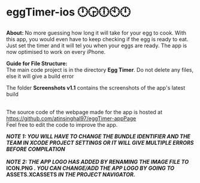 # eggTimer-ios 🕛🕞🕕🕙🕛

<b> About: </b> No more guessing how long it will take for your egg to cook. With this app, you would even have to keep checking if the egg is ready to eat. Just set the timer and it will tel you when your eggs are ready. The app is now optimised to work on every iPhone.

<b> Guide for File Structure: </b> <br>
The main code project is in the directory <b>Egg Timer</b>. Do not delete any files, else it will give a build error

The folder <b>Screenshots v1.1</b> contains the screenshots of the app's latest build

<br>The source code of the webpage made for the app is hosted at https://github.com/atinsinghal97/eggTimer-appPage
<br>Feel free to edit the code to improve the app.

<b><i> NOTE 1: YOU WILL HAVE TO CHANGE THE BUNDLE IDENTIFIER AND THE TEAM IN XCODE PROJECT SETTINGS OR IT WILL GIVE MULTIPLE ERRORS BEFORE COMPILATION </i></b><br><br>
<b><i> NOTE 2: THE APP LOGO HAS ADDED BY RENAMING THE IMAGE FILE TO </i> ICON.PNG <i>. YOU CAN CHANGE/ADD THE APP LOGO BY GOING TO </i> ASSETS.XCASSETS <i> IN THE PROJECT NAVIGATOR.</i></b><br><br>
